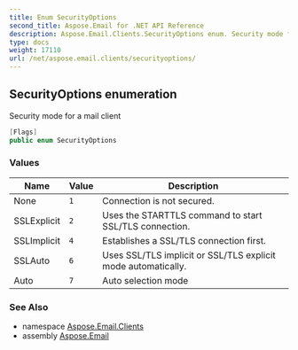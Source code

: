 ```yaml
---
title: Enum SecurityOptions
second_title: Aspose.Email for .NET API Reference
description: Aspose.Email.Clients.SecurityOptions enum. Security mode for a mail client
type: docs
weight: 17110
url: /net/aspose.email.clients/securityoptions/
---
```

## SecurityOptions enumeration

Security mode for a mail client

```csharp
[Flags]
public enum SecurityOptions
```

### Values

| Name | Value | Description |
| --- | --- | --- |
| None | `1` | Connection is not secured. |
| SSLExplicit | `2` | Uses the STARTTLS command to start SSL/TLS connection. |
| SSLImplicit | `4` | Establishes a SSL/TLS connection first. |
| SSLAuto | `6` | Uses SSL/TLS implicit or SSL/TLS explicit mode automatically. |
| Auto | `7` | Auto selection mode |

### See Also

* namespace [Aspose.Email.Clients](../../aspose.email.clients/)
* assembly [Aspose.Email](../../)


